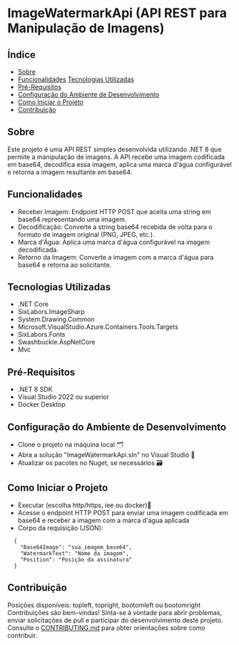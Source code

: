 # ImageWatermarkApi (API REST para Manipulação de Imagens)

## Índice

- [Sobre](#sobre)
- [Funcionalidades](#funcionalidades)
  [Tecnologias Utilizadas](#tecnologias-utilizadas)
- [Pré-Requisitos](#pré-requisitos)
- [Configuração do Ambiente de Desenvolvimento](#configuração-do-ambiente-de-desenvolvimento)
- [Como Iniciar o Projeto](#como-iniciar-o-projeto)
- [Contribuição](#contribuição)

## Sobre

Este projeto é uma API REST simples desenvolvida utilizando .NET 8 que permite a manipulação de imagens. A API recebe uma imagem codificada em base64, decodifica essa imagem, aplica uma marca d'água configurável e retorna a imagem resultante em base64.

## Funcionalidades

- Receber Imagem: Endpoint HTTP POST que aceita uma string em base64 representando uma imagem.
- Decodificação: Converte a string base64 recebida de volta para o formato de imagem original (PNG, JPEG, etc.).
- Marca d'Água: Aplica uma marca d'água configurável na imagem decodificada.
- Retorno da Imagem: Converte a imagem com a marca d'água para base64 e retorna ao solicitante.

## Tecnologias Utilizadas

- .NET Core
- SixLabors.ImageSharp
- System.Drawing.Common
- Microsoft.VisualStudio.Azure.Containers.Tools.Targets
- SixLabors.Fonts
- Swashbuckle.AspNetCore
- Mvc

## Pré-Requisitos

- .NET 8 SDK
- Visual Studio 2022 ou superior
- Docker Desktop

## Configuração do Ambiente de Desenvolvimento
- Clone o projeto na máquina local 🗂️
- Abra a solução "ImageWatermarkApi.sln" no Visual Studio 📂
- Atualizar os pacotes no Nuget, se necessários 🗃️

## Como Iniciar o Projeto 

- Executar (escolha http/https, iee ou docker)🚀
- Acesse o endpoint HTTP POST para enviar uma imagem codificada em base64 e receber a imagem com a marca d'água aplicada
- Corpo da requisição (JSON):
```
  {
    "Base64Image": "sua_imagem_base64",
    "WatermarkText": "Nome da imagem",
    "Position": "Posição da assinatura"
  }  
```
## Contribuição

Posições disponíveis: topleft, topright, bootomleft ou bootomright
Contribuições são bem-vindas! Sinta-se à vontade para abrir problemas, enviar solicitações de pull e participar do desenvolvimento deste projeto. Consulte o [CONTRIBUTING.md](CONTRIBUTING.md#como-contribuir)
 para obter orientações sobre como contribuir.
